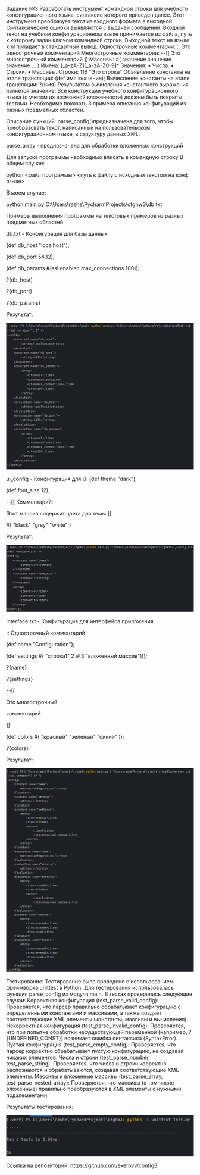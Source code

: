 Задание №3
Разработать инструмент командной строки для учебного конфигурационного
языка, синтаксис которого приведен далее. Этот инструмент преобразует текст из
входного формата в выходной. Синтаксические ошибки выявляются с выдачей
сообщений.
Входной текст на учебном конфигурационном языке принимается из
файла, путь к которому задан ключом командной строки. Выходной текст на
языке xml попадает в стандартный вывод.
Однострочные комментарии:
:: Это однострочный комментарий
Многострочные комментарии:
--[[
Это многострочный
комментарий
]]
Массивы:
#( значение значение значение ... )
Имена:
[_a-zA-Z][_a-zA-Z0-9]*
Значения:
• Числа.
• Строки.
• Массивы.
Строки:
116
"Это строка"
Объявление константы на этапе трансляции:
(def имя значение);
Вычисление константы на этапе трансляции:
?{имя}
Результатом вычисления константного выражения является значение.
Все конструкции учебного конфигурационного языка (с учетом их
возможной вложенности) должны быть покрыты тестами. Необходимо показать 3
примера описания конфигураций из разных предметных областей.

Описание функций:
parse_config()предназначена для того, чтобы преобразовать текст, 
написанный на пользовательском конфигурационном языке, в структуру данных XML.

parse_array - предназначена для обработки вложенных конструкций

Для запуска программы необходимо вписать в командную строку
В общем случае:

python <файл программы> <путь к файлу с исходным текстом на конф. языке>

В моем случае:

python main.py C:\Users\rashe\PycharmProjects\cfghw3\db.txt

Примеры выполнения программы на текстовых примеров из разных предметных областей

db.txt - Конфигурация для базы данных

(def db_host "localhost");

(def db_port 5432);

(def db_params #(ssl enabled max_connections 100));

?{db_host}

?{db_port}

?{db_params}


Результат:

![db_output.png](db_output.png)

ui_config - Конфигурация для UI
(def theme "dark");

(def font_size 12);

--[[ Комментарий:

Этот массив содержит цвета для темы ]]

#(  "black" "grey" "white"  )

Результат:

![ui_output.png](ui_output.png)


interface.txt - Конфигурация для интерфейса приложения

:: Однострочный комментарий

(def name "Configuration");

(def settings #( "строка1" 2 #(3 "вложенный массив")));

?{name}

?{settings}

--[[

Это многострочный

комментарий

]]

(def colors #( "красный" "зеленый" "синий" ));

?{colors}

Результат:

![interface_output.png](interface_output.png)

Тестирование:
Тестирование было проведено с использованием фреймворка unittest в Python. 
Для тестирования использовалась функция parse_config из модуля main. В тестах проверялись следующие случаи:
Корректная конфигурация (test_parse_valid_config): 
Проверяется, что парсер правильно обрабатывает конфигурацию с определенными константами и массивами, а также создает соответствующие XML элементы (константы, массивы и вычисления).
Некорректная конфигурация (test_parse_invalid_config): 
Проверяется, что при попытке обработки несуществующей переменной (например, ?{UNDEFINED_CONST}) возникает ошибка синтаксиса (SyntaxError).
Пустая конфигурация (test_parse_empty_config): 
Проверяется, что парсер корректно обрабатывает пустую конфигурацию, не создавая никаких элементов.
Числа и строки (test_parse_number, test_parse_string): 
Проверяется, что числа и строки корректно распознаются и обрабатываются, создавая соответствующие XML элементы.
Массивы и вложенные массивы (test_parse_array, test_parse_nested_array): 
Проверяется, что массивы (в том числе вложенные) правильно преобразуются в XML элементы с нужными подэлементами.

Результаты тестирования:

![test.png](test.png)

Ссылка на репозиторий:
https://github.com/exerovv/config3
